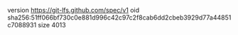 version https://git-lfs.github.com/spec/v1
oid sha256:51ff066bf730c0e881d996c42c97c2f8cab6dd2cbeb3929d77a44851c7088931
size 4013
